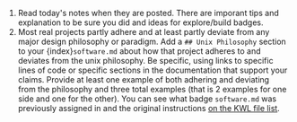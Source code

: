 1. Read today's notes when they are posted. There are imporant tips and explanation to be sure you did and ideas for explore/build badges.
1. Most real projects partly adhere and at least partly deviate from any major design philosophy or paradigm. Add a `## Unix Philosophy` section to your {index}`software.md` about how that project adheres to and deviates from the unix philosophy. Be specific, using links to specific lines of code or specific sections in the documentation that support your claims. Provide at least one example of both adhering and deviating from the philosophy and three total examples (that is 2 examples for one side and one for the other).  You can see what badge `software.md` was previously assigned in and the original instructions [on the KWL file list](https://compsys-progtools.github.io/spring2024/genindex.html).